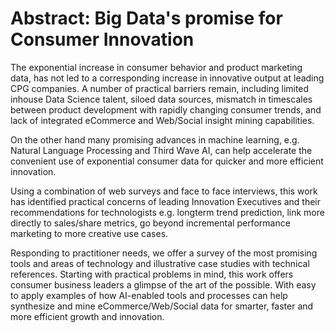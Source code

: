 # Abstract: Big Data's promise for Consumer Innovation

The exponential increase in consumer behavior and product marketing data, has not led to a corresponding increase in innovative output at leading CPG companies. A number of practical barriers remain, including limited inhouse Data Science talent, siloed data sources, mismatch in timescales between product development with rapidly changing consumer trends, and lack of integrated eCommerce and Web/Social insight mining capabilities.

On the other hand many promising advances in machine learning, e.g. Natural Language Processing and Third Wave AI, can help accelerate the convenient use of exponential consumer data for quicker and more efficient innovation.

Using a combination of web surveys and face to face interviews, this work has identified practical concerns of leading Innovation Executives and their recommendations for technologists e.g. longterm trend prediction, link more directly to sales/share metrics, go beyond incremental performance marketing to more creative use cases. 

Responding to practitioner needs, we offer a survey of the most promising tools and areas of technology and illustrative case studies with technical references. Starting with practical problems in mind, this work offers consumer business leaders a glimpse of the art of the possible. With easy to apply examples of how AI-enabled tools and processes can help synthesize and mine eCommerce/Web/Social data for smarter, faster and more efficient growth and innovation.

